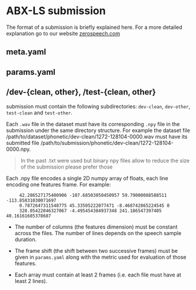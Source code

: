 # ABX-LS submission

The format of a submission is briefly explained here.
For a more detailed explanation go to our website [zerospeech.com](https://zerospeech.com)

## meta.yaml


## params.yaml


## /dev-{clean, other}, /test-{clean, other}

submission must contain the following subdirectories: `dev-clean`, `dev-other`, `test-clean` and `test-other`.

Each `.wav` file in the dataset must have its corresponding `.npy` file in the submission under the same directory structure. 
For example the dataset file /path/to/dataset/phonetic/dev-clean/1272-128104-0000.wav must have its submitted 
file /path/to/submission/phonetic/dev-clean/1272-128104-0000.npy.

> In the past .txt were used but binary npy files allow to reduce the size of the submission please prefer those

Each .npy file encodes a single 2D numpy array of floats, each line encoding one features frame. For example:

```
     42.286527175400906 -107.68503050450957 59.79000088588511 -113.85831030071697
     0.7872647311548775 45.33505222077471 -8.468742865224545 0
     328.05422046327067 -4.495454384937348 241.186547397405 40.16161685378687
```

- The number of columns (the features dimension) must be constant across the files. 
The number of lines depends on the speech sample duration.

- The frame shift (the shift between two successive frames) must be given in `params.yaml` along with the 
metric used for evaluation of those features.

- Each array must contain at least 2 frames (i.e. each file must have at least 2 lines).

